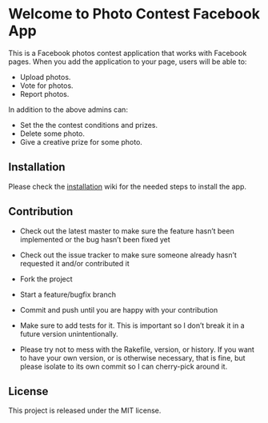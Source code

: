 Welcome to Photo Contest Facebook App
========

This is a Facebook photos contest application that works with Facebook pages. When you add the application to your page, users will be able to: 

  - Upload photos.
  - Vote for photos.
  - Report photos.

In addition to the above admins can:
  
  - Set the the contest conditions and prizes.
  - Delete some photo.
  - Give a creative prize for some photo.

Installation
---------

Please check the [installation] wiki for the needed steps to install the app.

[installation]: https://github.com/N2V/Photo-Contest/wiki/Installation

Contribution
-----------

  - Check out the latest master to make sure the feature hasn’t been implemented or the bug hasn’t been fixed yet

  - Check out the issue tracker to make sure someone already hasn’t requested it and/or contributed it

  - Fork the project

  - Start a feature/bugfix branch

  - Commit and push until you are happy with your contribution

  - Make sure to add tests for it. This is important so I don’t break it in a future version unintentionally.

  - Please try not to mess with the Rakefile, version, or history. If you want to have your own version, or is otherwise necessary, that is fine, but please isolate to its own commit so I can cherry-pick around it.


License
-----------

This project is released under the MIT license.